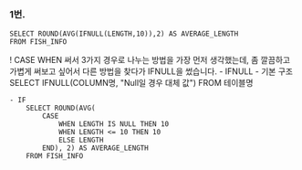 ### 1번.
```
SELECT ROUND(AVG(IFNULL(LENGTH,10)),2) AS AVERAGE_LENGTH
FROM FISH_INFO
```

! CASE WHEN 써서 3가지 경우로 나누는 방법을 가장 먼저 생각했는데, 좀 깔끔하고 가볍게 써보고 싶어서 다른 방법을 찾다가 IFNULL을 썼습니다. 
    - IFNULL
        - 기본 구조
        SELECT IFNULL(COLUMN명, "Null일 경우 대체 값") FROM 테이블명

    - IF
        SELECT ROUND(AVG(
            CASE
                WHEN LENGTH IS NULL THEN 10
                WHEN LENGTH <= 10 THEN 10
                ELSE LENGTH
            END), 2) AS AVERAGE_LENGTH
        FROM FISH_INFO
